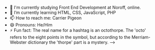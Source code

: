 

- 🔭 I'm currently studying Front End Development at Noroff, online.
- 🌱 I’m currently learning HTML, CSS, JavaScript, PHP
- 📫 How to reach me: Carrier Pigeon
- 😄 Pronouns: He/Him
- ⚡ Fun fact: The real name for a hashtag is an octothorpe. The 'octo' refers to the eight points in the symbol, but according to the Merriam-Webster dictionary the 'thorpe' part is a mystery.
-->
